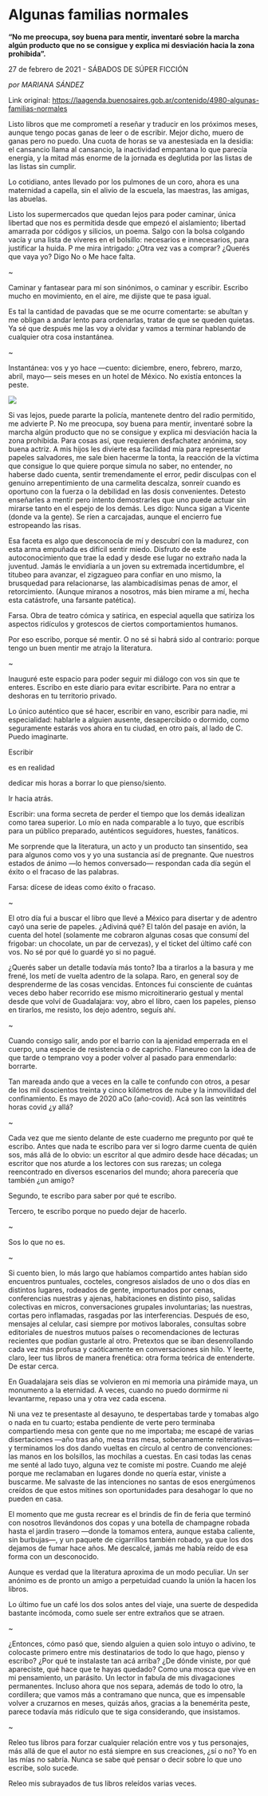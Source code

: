# Algunas familias normales

**“No me preocupa, soy buena para mentir, inventaré sobre la marcha algún producto que no se consigue y explica mi desviación hacia la zona prohibida”.**

27 de febrero de 2021 - SÁBADOS DE SÚPER FICCIÓN

_por MARIANA SÁNDEZ_

Link original: https://laagenda.buenosaires.gob.ar/contenido/4980-algunas-familias-normales



Listo libros que me comprometí a reseñar y traducir en los próximos meses, aunque tengo pocas ganas de leer o de escribir. Mejor dicho, muero de ganas pero no puedo. Una cuota de horas se va anestesiada en la desidia: el cansancio llama al cansancio, la inactividad empantana lo que parecía energía, y la mitad más enorme de la jornada es deglutida por las listas de las listas sin cumplir.




Lo cotidiano, antes llevado por los pulmones de un coro, ahora es una maternidad a capella, sin el alivio de la escuela, las maestras, las amigas, las abuelas.




Listo los supermercados que quedan lejos para poder caminar, única libertad que nos es permitida desde que empezó el aislamiento; libertad amarrada por códigos y silicios, un poema. Salgo con la bolsa colgando vacía y una lista de víveres en el bolsillo: necesarios e innecesarios, para justificar la huida. P me mira intrigado: ¿Otra vez vas a comprar? ¿Querés que vaya yo? Digo No o Me hace falta.




~




Caminar y fantasear para mí son sinónimos, o caminar y escribir. Escribo mucho en movimiento, en el aire, me dijiste que te pasa igual.




Es tal la cantidad de pavadas que se me ocurre comentarte: se abultan y me obligan a andar lento para ordenarlas, tratar de que se queden quietas. Ya sé que después me las voy a olvidar y vamos a terminar hablando de cualquier otra cosa instantánea.




~




Instantánea: vos y yo hace —cuento: diciembre, enero, febrero, marzo, abril, mayo— seis meses en un hotel de México. No existía entonces la peste.




![](https://cdn.flowlikemusic.com/files/images/45490/f558cc02-dee3-417b-9f0f-f94379338749.jpeg)




Si vas lejos, puede pararte la policía, mantenete dentro del radio permitido, me advierte P. No me preocupa, soy buena para mentir, inventaré sobre la marcha algún producto que no se consigue y explica mi desviación hacia la zona prohibida. Para cosas así, que requieren desfachatez anónima, soy buena actriz. A mis hijos les divierte esa facilidad mía para representar papeles salvadores, me sale bien hacerme la tonta, la reacción de la víctima que consigue lo que quiere porque simula no saber, no entender, no haberse dado cuenta, sentir tremendamente el error, pedir disculpas con el genuino arrepentimiento de una carmelita descalza, sonreír cuando es oportuno con la fuerza o la debilidad en las dosis convenientes. Detesto enseñarles a mentir pero intento demostrarles que uno puede actuar sin mirarse tanto en el espejo de los demás. Les digo: Nunca sigan a Vicente (donde va la gente). Se ríen a carcajadas, aunque el encierro fue estropeando las risas.




Esa faceta es algo que desconocía de mí y descubrí con la madurez, con esta arma empuñada es difícil sentir miedo. Disfruto de este autoconocimiento que trae la edad y desde ese lugar no extraño nada la juventud. Jamás le envidiaría a un joven su extremada incertidumbre, el titubeo para avanzar, el zigzagueo para confiar en uno mismo, la brusquedad para relacionarse, las alambicadísimas penas de amor, el retorcimiento. (Aunque miranos a nosotros, más bien mirame a mí, hecha esta catástrofe, una farsante patética).




Farsa. Obra de teatro cómica y satírica, en especial aquella que satiriza los aspectos ridículos y grotescos de ciertos comportamientos humanos.




Por eso escribo, porque sé mentir. O no sé si habrá sido al contrario: porque tengo un buen mentir me atrajo la literatura.




~




Inauguré este espacio para poder seguir mi diálogo con vos sin que te enteres. Escribo en este diario para evitar escribirte. Para no entrar a deshoras en tu territorio privado.




Lo único auténtico que sé hacer, escribir en vano, escribir para nadie, mi especialidad: hablarle a alguien ausente, desapercibido o dormido, como seguramente estarás vos ahora en tu ciudad, en otro país, al lado de C. Puedo imaginarte.




Escribir




es en realidad




dedicar mis horas a borrar lo que pienso/siento.




Ir hacia atrás.




Escribir: una forma secreta de perder el tiempo que los demás idealizan como tarea superior. Lo mío en nada comparable a lo tuyo, que escribís para un público preparado, auténticos seguidores, huestes, fanáticos.




Me sorprende que la literatura, un acto y un producto tan sinsentido, sea para algunos como vos y yo una sustancia así de pregnante. Que nuestros estados de ánimo —lo hemos conversado— respondan cada día según el éxito o el fracaso de las palabras.




Farsa: dícese de ideas como éxito o fracaso.




~




El otro día fui a buscar el libro que llevé a México para disertar y de adentro cayó una serie de papeles. ¿Adiviná qué? El talón del pasaje en avión, la cuenta del hotel (solamente me cobraron algunas cosas que consumí del frigobar: un chocolate, un par de cervezas), y el ticket del último café con vos. No sé por qué lo guardé yo si no pagué.




¿Querés saber un detalle todavía más tonto? Iba a tirarlos a la basura y me frené, los metí de vuelta adentro de la solapa. Raro, en general soy de desprenderme de las cosas vencidas. Entonces fui consciente de cuántas veces debo haber recorrido ese mismo microitinerario gestual y mental desde que volví de Guadalajara: voy, abro el libro, caen los papeles, pienso en tirarlos, me resisto, los dejo adentro, seguís ahí.




~




Cuando consigo salir, ando por el barrio con la ajenidad emperrada en el cuerpo, una especie de resistencia o de capricho. Flaneureo con la idea de que tarde o temprano voy a poder volver al pasado para enmendarlo: borrarte.




Tan mareada ando que a veces en la calle te confundo con otros, a pesar de los mil doscientos treinta y cinco kilómetros de nube y la inmovilidad del confinamiento. Es mayo de 2020 aCo (año-covid). Acá son las veintitrés horas covid ¿y allá?




~




Cada vez que me siento delante de este cuaderno me pregunto por qué te escribo. Antes que nada te escribo para ver si logro darme cuenta de quién sos, más allá de lo obvio: un escritor al que admiro desde hace décadas; un escritor que nos aturde a los lectores con sus rarezas; un colega reencontrado en diversos escenarios del mundo; ahora parecería que también ¿un amigo?




Segundo, te escribo para saber por qué te escribo.




Tercero, te escribo porque no puedo dejar de hacerlo.




~




Sos lo que no es.




~




Si cuento bien, lo más largo que habíamos compartido antes habían sido encuentros puntuales, cocteles, congresos aislados de uno o dos días en distintos lugares, rodeados de gente, importunados por cenas, conferencias nuestras y ajenas, habitaciones en distinto piso, salidas colectivas en micros, conversaciones grupales involuntarias; las nuestras, cortas pero inflamadas, rasgadas por las interferencias. Después de eso, mensajes al celular, casi siempre por motivos laborales, consultas sobre editoriales de nuestros mutuos países o recomendaciones de lecturas recientes que podían gustarle al otro. Pretextos que se iban desenrollando cada vez más profusa y caóticamente en conversaciones sin hilo. Y leerte, claro, leer tus libros de manera frenética: otra forma teórica de entenderte. De estar cerca.




En Guadalajara seis días se volvieron en mi memoria una pirámide maya, un monumento a la eternidad. A veces, cuando no puedo dormirme ni levantarme, repaso una y otra vez cada escena.




Ni una vez te presentaste al desayuno, te despertabas tarde y tomabas algo o nada en tu cuarto; estaba pendiente de verte pero terminaba compartiendo mesa con gente que no me importaba; me escapé de varias disertaciones —año tras año, mesa tras mesa, soberanamente reiterativas— y terminamos los dos dando vueltas en círculo al centro de convenciones: las manos en los bolsillos, las mochilas a cuestas. En casi todas las cenas me senté al lado tuyo, alguna vez te comiste mi postre. Cuando me alejé porque me reclamaban en lugares donde no quería estar, viniste a buscarme. Me salvaste de las intenciones no santas de esos energúmenos creídos de que estos mitines son oportunidades para desahogar lo que no pueden en casa.




El momento que me gusta recrear es el brindis de fin de feria que terminó con nosotros llevándonos dos copas y una botella de champagne robada hasta el jardín trasero —donde la tomamos entera, aunque estaba caliente, sin burbujas—, y un paquete de cigarrillos también robado, ya que los dos dejamos de fumar hace años. Me descalcé, jamás me había reído de esa forma con un desconocido.




Aunque es verdad que la literatura aproxima de un modo peculiar. Un ser anónimo es de pronto un amigo a perpetuidad cuando la unión la hacen los libros.




Lo último fue un café los dos solos antes del viaje, una suerte de despedida bastante incómoda, como suele ser entre extraños que se atraen.




~




¿Entonces, cómo pasó que, siendo alguien a quien solo intuyo o adivino, te colocaste primero entre mis destinatarios de todo lo que hago, pienso y escribo? ¿Por qué te instalaste tan acá arriba? ¿De dónde viniste, por qué apareciste, qué hace que te hayas quedado? Como una mosca que vive en mi pensamiento, un parásito. Un lector in fabula de mis divagaciones permanentes. Incluso ahora que nos separa, además de todo lo otro, la cordillera; que vamos más a contramano que nunca, que es impensable volver a cruzarnos en meses, quizás años, gracias a la benemérita peste, parece todavía más ridículo que te siga considerando, que insistamos.




~




Releo tus libros para forzar cualquier relación entre vos y tus personajes, más allá de que el autor no está siempre en sus creaciones, ¿sí o no? Yo en las mías no sabría. Nunca se sabe qué pensar o decir sobre lo que uno escribe, solo sucede.




Releo mis subrayados de tus libros releídos varias veces.



